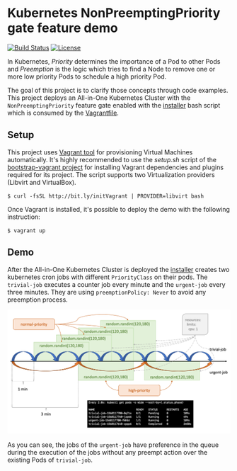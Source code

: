 # Kubernetes NonPreemptingPriority gate feature demo
[![Build Status](https://travis-ci.org/electrocucaracha/k8s-NonPreemptingPriority-demo.png)](https://travis-ci.org/electrocucaracha/k8s-NonPreemptingPriority-demo)
[![License](https://img.shields.io/badge/License-Apache%202.0-blue.svg)](https://opensource.org/licenses/Apache-2.0)

In Kubernetes, _Priority_ determines the importance of a Pod to other
Pods and _Preemption_ is the logic which tries to find a Node to
remove one or more low priority Pods to schedule a high priority Pod.

The goal of this project is to clarify those concepts through code
examples. This project deploys an All-in-One Kubernetes Cluster with
the `NonPreemptingPriority` feature gate enabled with the
[installer](installer.sh) bash script which is consumed by the
[Vagrantfile](Vagrantfile).

## Setup

This project uses [Vagrant tool][2] for provisioning Virtual Machines
automatically. It's highly recommended to use the  *setup.sh* script
of the [bootstrap-vagrant project][3] for installing Vagrant
dependencies and plugins required for its project. The script
supports two Virtualization providers (Libvirt and VirtualBox).

    $ curl -fsSL http://bit.ly/initVagrant | PROVIDER=libvirt bash

Once Vagrant is installed, it's possible to deploy the demo with the
following instruction:

    $ vagrant up

## Demo

After the All-in-One Kubernetes Cluster is deployed the
[installer](installer.sh) creates two kubernetes cron jobs with
different `PriorityClass` on their pods. The `trivial-job`
executes a counter job every minute and the `urgent-job` every three
minutes. They are using `preemptionPolicy: Never` to avoid any
preemption process.

![Demo screenshot](docs/src/img/watch_jobs.png )

As you can see, the jobs of the `urgent-job` have preference in the 
queue during the execution of the jobs without any preempt action over
the existing Pods of `trivial-job`.

[1]: https://github.com/kubernetes-sigs/kubespray
[2]: https://www.vagrantup.com/
[3]: https://github.com/electrocucaracha/bootstrap-vagrant
